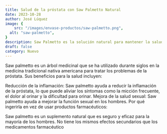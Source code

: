 ```yaml
---
title: Salud de la próstata con Saw Palmetto Natural
date: 2023-10-28
author: José Lúquez
image: {
 	src: "/images/envase-productos/saw-palmetto.png",
  alt: "saw-palmetto",
}
description: Saw Palmetto es la solución natural para mantener la salud de la próstata
draft: false
category: Nuevo
---
```


Saw palmetto es un árbol medicinal que se ha utilizado durante siglos en la medicina tradicional nativa americana para tratar los problemas de la próstata. Sus beneficios para la salud incluyen:

Reducción de la inflamación: Saw palmetto ayuda a reducir la inflamación de la próstata, lo que puede aliviar los síntomas como la micción frecuente, el dolor al orinar y la dificultad para orinar.
Mejora de la salud sexual: Saw palmetto ayuda a mejorar la función sexual en los hombres.
Por qué ingerirla en vez de usar productos farmacéuticos:

Saw palmetto es un suplemento natural que es seguro y eficaz para la mayoría de los hombres. No tiene los mismos efectos secundarios que los medicamentos farmacéutico
